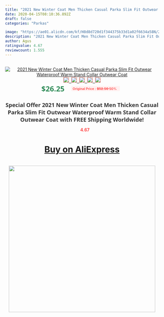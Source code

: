 ```yaml
---
title: "2021 New Winter Coat Men Thicken Casual Parka Slim Fit Outwear Waterproof Warm Stand Collar Outwear Coat"
date: 2020-04-15T08:10:36.892Z
draft: false
categories: "Parkas"

image: "https://ae01.alicdn.com/kf/H8d8d720d1f344375b33d1a02f6634a58N/2021-New-Winter-Coat-Men-Thicken-Casual-Parka-Slim-Fit-Outwear-Waterproof-Warm-Stand-Collar-Outwear.jpg"
description: "2021 New Winter Coat Men Thicken Casual Parka Slim Fit Outwear Waterproof Warm Stand Collar Outwear Coat"
author: Agus
ratingvalue: 4.67
reviewcount: 1.555
---
```

<br>
<div style="text-align: center;">
<a href="https://s.click.aliexpress.com/e/_AeGQ7j" target="_blank" rel="nofollow noopener noreferrer"><img alt="2021 New Winter Coat Men Thicken Casual Parka Slim Fit Outwear Waterproof Warm Stand Collar Outwear Coat" class="magnifier-image" src="https://ae01.alicdn.com/kf/H8d8d720d1f344375b33d1a02f6634a58N/2021-New-Winter-Coat-Men-Thicken-Casual-Parka-Slim-Fit-Outwear-Waterproof-Warm-Stand-Collar-Outwear.jpg_640x640.jpg">
<br>
<img style="border:1px solid salmon" src="https://ae01.alicdn.com/kf/H8d8d720d1f344375b33d1a02f6634a58N/2021-New-Winter-Coat-Men-Thicken-Casual-Parka-Slim-Fit-Outwear-Waterproof-Warm-Stand-Collar-Outwear.jpg_120x120.jpg">&nbsp;&nbsp;<img style="border:1px solid salmon" src="https://ae01.alicdn.com/kf/H432408353816439388ea89488f25eed83/2021-New-Winter-Coat-Men-Thicken-Casual-Parka-Slim-Fit-Outwear-Waterproof-Warm-Stand-Collar-Outwear.jpg_120x120.jpg">&nbsp;&nbsp;<img style="border:1px solid salmon" src="https://ae01.alicdn.com/kf/H45108f4a18794b3baad64e5ef001cb63S/2021-New-Winter-Coat-Men-Thicken-Casual-Parka-Slim-Fit-Outwear-Waterproof-Warm-Stand-Collar-Outwear.jpg_120x120.jpg">&nbsp;&nbsp;<img style="border:1px solid salmon" src="https://ae01.alicdn.com/kf/H8c8ff37df5e14d5795b0d810db9c665dJ/2021-New-Winter-Coat-Men-Thicken-Casual-Parka-Slim-Fit-Outwear-Waterproof-Warm-Stand-Collar-Outwear.jpg_120x120.jpg">&nbsp;&nbsp;<img style="border:1px solid salmon" src="https://ae01.alicdn.com/kf/Hfa0b6be0714742929417b4cd793942b42/2021-New-Winter-Coat-Men-Thicken-Casual-Parka-Slim-Fit-Outwear-Waterproof-Warm-Stand-Collar-Outwear.jpg_120x120.jpg"></a></div><br0>
<div style="text-align: center;"><span style="background-color: white; border: 0px; box-sizing: border-box; color: seagreen; display: inline-block; font-family: &quot;open sans&quot; , &quot;arial&quot; , &quot;helvetica&quot; , sans-serif , &quot;heiti&quot;; font-size: 24px; font-stretch: inherit; font-weight: 700; line-height: inherit; margin: 0px 10px 0px 0px; padding: 0px; vertical-align: middle;">$26.25 </span>
<span style="background: rgb(255 , 241 , 241); border-radius: 3px; border: 0px; box-sizing: border-box; color: #ff4747; display: inline-block; font-family: inherit; font-size: 12px; font-stretch: inherit; font-style: inherit; font-variant: inherit; font-weight: 600; line-height: inherit; margin: 0px; padding: 2px 5px; transform: scale(0.9); vertical-align: middle;">Original Price : <b style="text-decoration: line-through;">$52.50 </b> 50%&nbsp;&nbsp;</span></div>
<h1 style="color: #333333; display: inline-block; font-family: &quot;open sans&quot; , &quot;arial&quot; , &quot;helvetica&quot; , sans-serif , &quot;heiti&quot;; font-size: 18px; font-stretch: inherit; font-weight: 700; text-align: center;">Special Offer 2021 New Winter Coat Men Thicken Casual Parka Slim Fit Outwear Waterproof Warm Stand Collar Outwear Coat with FREE Shipping Worldwide!</h1>
<div style="color: #ff4747; text-align: center;">
<img src="https://4.bp.blogspot.com/-M0ZcTcb-5uY/XleCXlxnR4I/AAAAAAAAAEc/OrjgMkXV1oMQFaCRZj5HQwOCBcu3w1FegCPcBGAYYCw/s1600/star.png" style="height: 15px;">&nbsp;<b>4.67</b></div>
<div class="button_cont" align="center"><a class="buynow_a" href="https://s.click.aliexpress.com/e/_AeGQ7j" target="_blank" rel="nofollow noopener noreferrer"><H1>Buy on AliExpress</H1></a></div><br>
<div class="separator" style="clear: both; text-align: center;">
<img src="https://lh3.googleusercontent.com/-pTy5HemUv9M/XlePHvY0dAI/AAAAAAAAAE4/0nX5iRUoIWY8eMW9Dpxeirr157OZliDIgCLcBGAsYHQ/s1600/badge.gif" width="480">
</div>
